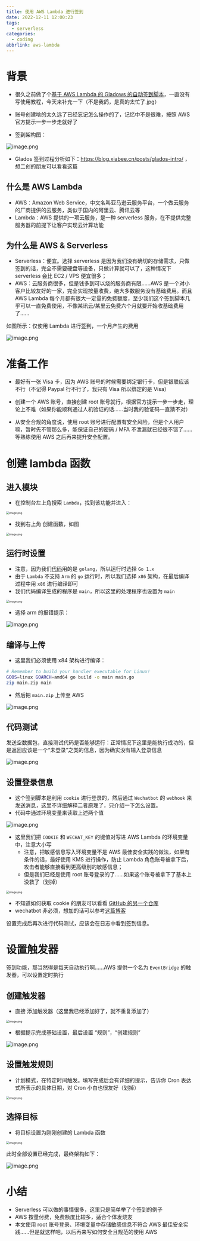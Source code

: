 ```yaml
---
title: 使用 AWS Lambda 进行签到
date: 2022-12-11 12:00:23
tags:
  - serverless
categories:
  - coding
abbrlink: aws-lambda
---
```


<meta name="referrer" content="no-referrer">

# 背景

* 很久之前做了个[基于 AWS Lambda 的 Gladows 的自动签到脚本](https://github.com/xiabee/aws-glados-checkin)，一直没有写使用教程，今天来补充一下（不是我鸽，是真的太忙了.jpg）
* 账号创建啥的太久远了已经忘记怎么操作的了，记忆中不是很难，按照 AWS 官方提示一步一步走就好了

* 签到架构图：

![image.png](https://s3.xiabee.cn/pic/weibo-backup/0084b03xgy1h7hz51nsbbj31pq0rmty1.jpg)

* Glados 签到过程分析如下：https://blog.xiabee.cn/posts/glados-intro/ ，想二创的朋友可以看看这篇

## 什么是 AWS Lambda

* AWS：Amazon Web Service，中文名叫亚马逊云服务平台，一个做云服务的厂商提供的云服务，类似于国内的阿里云、腾讯云等
* Lambda：AWS 提供的一项云服务，是一种 serverless 服务，在不提供完整服务器的前提下让客户实现云计算功能

## 为什么是 AWS & Serverless

* Serverless：便宜。选择 serverless 是因为我们没有确切的存储需求，只做签到的话，完全不需要硬盘等设备，只做计算就可以了，这种情况下 serverless 会比 EC2 / VPS 便宜很多；
* AWS：云服务商很多，但是钱多到可以烧的服务商有限......AWS 是一个对小客户比较友好的一家，完全实现按量收费，绝大多数服务没有基础费用。而且 AWS Lambda 每个月都有很大一定量的免费额度，至少我们这个签到脚本几乎可以一直免费使用，不像某讯云/某里云免费六个月就要开始收基础费用了......



如图所示：仅使用 Lambda 进行签到，一个月产生的费用

![image.png](https://s3.xiabee.cn/pic/weibo-backup/0084b03xgy1h9281y94e0j32780so47z.jpg)



# 准备工作

* 最好有一张 Visa 卡，因为 AWS 账号的时候需要绑定银行卡，但是银联应该不行（不记得 Paypal 行不行了，我只有 Visa 所以绑定的是 Visa）
* 创建一个 AWS 账号，直接创建 root 账号就行，根据官方提示一步一步走，理论上不难（如果你能顺利通过人机验证的话......当时我的验证码一直猜不对）

* 从安全合规的角度说，使用 root 账号进行配置有安全风险，但是个人用户嘛，暂时先不管那么多，能保证自己的密码 / MFA 不泄漏就已经很不错了......等熟练使用 AWS 之后再来提升安全配置。



# 创建 lambda 函数

## 进入模块

* 在控制台左上角搜索 `Lambda`，找到该功能并进入：

<img src="https://s3.xiabee.cn/pic/weibo-backup/0084b03xgy1h928co6a3mj31o00s4an7.jpg" alt="image.png" style="zoom:50%;" />



* 找到右上角 创建函数，如图

<img src="https://s3.xiabee.cn/pic/weibo-backup/0084b03xgy1h928e6c6bvj30ti080gms.jpg" alt="image.png" style="zoom:50%;" />



## 运行时设置

* 注意，因为我们[代码](https://github.com/xiabee/aws-glados-checkin)用的是 `golang`，所以运行时选择 `Go 1.x`
* 由于 `Lambda` 不支持 `Arm` 的 `go` 运行时，所以我们选择 `x86` 架构，在最后编译过程中用 `x86` 进行编译即可
* 我们代码编译生成的程序是 `main`，所以这里的处理程序也设置为 `main`

<img src="https://s3.xiabee.cn/pic/weibo-backup/0084b03xgy1h928sowu2aj31bq0uc7an.jpg" alt="image.png" style="zoom:50%;" />



* 选择 arm 的报错提示：

![image.png](https://s3.xiabee.cn/pic/weibo-backup/0084b03xgy1h928l2lexij31lq060tbk.jpg)



## 编译与上传

* 这里我们必须使用 x84 架构进行编译：

```bash
# Remember to build your handler executable for Linux!
GOOS=linux GOARCH=amd64 go build -o main main.go
zip main.zip main
```



* 然后把 `main.zip` 上传至 AWS

![image.png](https://s3.xiabee.cn/pic/weibo-backup/0084b03xgy1h928mnajx0j32qo16ywvi.jpg)



## 代码测试

发送空数据包，直接测试代码是否能够运行：正常情况下这里是能执行成功的，但是返回应该是一个“未登录”之类的信息，因为确实没有输入登录信息

![image.png](https://s3.xiabee.cn/pic/weibo-backup/0084b03xgy1h928w44oe3j32jo110k3v.jpg)



## 设置登录信息

* 这个签到脚本是利用 `cookie` 进行登录的，然后通过 `Wechatbot` 的 `webhook` 来发送消息，这里不详细解释二者原理了，只介绍一下怎么设置。
* 代码中通过环境变量来读取上述两个值

![image.png](https://s3.xiabee.cn/pic/weibo-backup/0084b03xgy1h9294fbeuuj30jq0460ts.jpg)

* 这里我们把 `COOKIE` 和 `WECHAT_KEY` 的键值对写进 AWS Lambda 的环境变量中，注意大小写
  * 注意，把敏感信息写入环境变量不是 AWS 最佳安全实践的做法，如果有条件的话，最好使用 KMS 进行操作，防止 Lambda 角色账号被拿下后，攻击者能够直接看到更高级别的敏感信息；
  * 但是我们已经是使用 root 账号登录的了......如果这个账号被拿下了基本上没救了（划掉）

<img src="https://s3.xiabee.cn/pic/weibo-backup/0084b03xgy1h92921an2yj31aa0l2wkb.jpg" alt="image.png" style="zoom:50%;" />



* 不知道如何获取 cookie 的朋友可以看看 [GitHub 的另一个仓库](https://github.com/xiabee/glados-checkin#cookie-%E8%8E%B7%E5%8F%96%E6%96%B9%E5%BC%8F)
* wechatbot 非必须，想加的话可以参考[这篇博客](https://blog.xiabee.cn/posts/wechat-bot/)



设置完成后再次进行代码测试，应该会在日志中看到签到信息。



# 设置触发器

签到功能，那当然得是每天自动执行啊......AWS 提供一个名为 `EventBridge` 的触发器，可以设置定时执行

## 创建触发器

* 直接 添加触发器（这里我已经添加好了，就不重复添加了）

<img src="https://s3.xiabee.cn/pic/weibo-backup/0084b03xgy1h929bjj5f5j317y0ocq6v.jpg" alt="image.png" style="zoom:50%;" />



* 根据提示完成基础设置，最后设置 “规则”，“创建规则”

![image.png](https://s3.xiabee.cn/pic/weibo-backup/0084b03xgy1h929dcp93lj32vc0zmaps.jpg)



## 设置触发规则

* 计划模式，在特定时间触发。填写完成后会有详细的提示，告诉你 Cron 表达式所表示的具体日期，对 Cron 小白也很友好（划掉）

<img src="https://s3.xiabee.cn/pic/weibo-backup/0084b03xgy1h929ewv9iaj31r2170tng.jpg" alt="image.png" style="zoom:50%;" />



## 选择目标

* 将目标设置为刚刚创建的 Lambda 函数

<img src="https://s3.xiabee.cn/pic/weibo-backup/0084b03xgy1h929hnoc0nj31pi16yncf.jpg" alt="image.png" style="zoom:50%;" />



此时全部设置已经完成，最终架构如下：

![image.png](https://s3.xiabee.cn/pic/weibo-backup/0084b03xgy1h929j6v3f2j31o40rkdk9.jpg)



# 小结

* Serverless 可以做的事情很多，这里只是简单举了个签到的例子
* AWS 按量付费，免费额度比较多，适合个体发烧友
* 本文使用 root 账号登录、环境变量中存储敏感信息不符合 AWS 最佳安全实践......但是就这样吧，以后再来写如何安全且规范的使用 AWS
